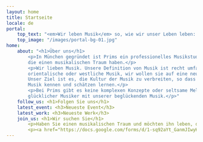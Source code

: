 ```yaml
---
layout: home
title: Startseite
locale: de
portal:
    top_text: "<em>Wir leben Musik</em> so, wie wir unser Leben leben: frisch und beständig."
    top_image: "/images/portal-bg-01.jpg"
home:
    about: "<h1>Über uns</h1>
        <p>In München gegründet ist Prims ein professionelles Musikstudio für junge Musiker,
        die einen musikalischen Traum haben.</p>
        <p>Wir lieben Musik. Unsere Definition von Musik ist recht umfangreich - egal ob es Klassik oder Folk ist,
        orientalische oder westliche Musik, wir wollen sie auf eine neue Weise interpretieren.
        Unser Ziel ist es, die Kultur der Musik zu verbreiten, so dass mehr Menschen eine neue Art von
        Musik kennen und schätzen lernen.</p>
        <p>Bei Prims gibt es keine komplexen Konzepte oder seltsame Melodien, wir sind einfach eine Gruppe
        glücklicher Musiker mit unserer beglückenden Musik.</p>"
    follow_us: <h1>Folgen Sie uns</h1>
    latest_event: <h3>Neueste Event</h3>
    latest_work: <h3>Neueste Werk</h3>
    join_us: <h1>Wir suchen Sie</h1>
        <p>Haben Sie einen musikalischen Traum und möchten ihn leben, dann kommen Sie doch zu uns!</p>
        <p><a href="https://docs.google.com/forms/d/1-sq92aYt_GanmJIwyH-V5WAZGYbiF4p1JOw-gu-vIww/viewform?entry.1981904886=Deutsch" target="_blank">Kontaktieren Sie uns jetzt</a></p>
---
```

